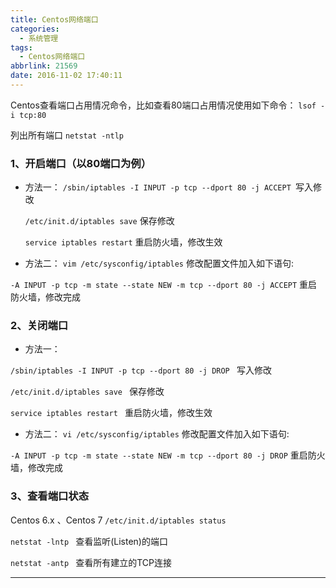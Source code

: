 ```yaml
---
title: Centos网络端口
categories:
  - 系统管理
tags:
  - Centos网络端口
abbrlink: 21569
date: 2016-11-02 17:40:11
---
```


Centos查看端口占用情况命令，比如查看80端口占用情况使用如下命令：
`lsof -i tcp:80`
 
列出所有端口 
`netstat -ntlp`
 
### 1、开启端口（以80端口为例） 
* 方法一：
`/sbin/iptables -I INPUT -p tcp --dport 80 -j ACCEPT `写入修改

	`/etc/init.d/iptables save`   保存修改

	`service iptables restart`    重启防火墙，修改生效
 
* 方法二：
`vim /etc/sysconfig/iptables`  修改配置文件加入如下语句:

`-A INPUT -p tcp -m state --state NEW -m tcp --dport 80 -j ACCEPT` 重启防火墙，修改完成
 

### 2、关闭端口
* 方法一：

`/sbin/iptables -I INPUT -p tcp --dport 80 -j DROP `  写入修改

`/etc/init.d/iptables save `  保存修改

`service iptables restart `   重启防火墙，修改生效
 
* 方法二： 
`vi /etc/sysconfig/iptables`  修改配置文件加入如下语句: 

`-A INPUT -p tcp -m state --state NEW -m tcp --dport 80 -j DROP`  重启防火墙，修改完成
 

### 3、查看端口状态
 Centos 6.x 、Centos 7
`/etc/init.d/iptables status`

`netstat -lntp `    查看监听(Listen)的端口

`netstat -antp `   查看所有建立的TCP连接



---

